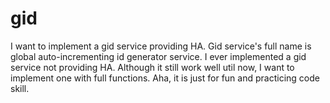 gid
===

I want to implement a gid service providing HA. Gid  service's full name is global  auto-incrementing  id generator service. I ever implemented a gid service not providing HA. Although it still work well util now, I want to implement one with full functions. Aha, it is just for fun and practicing code skill.
